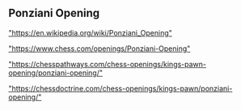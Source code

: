 <h2>Ponziani Opening</h2>
<p><a href="https://en.wikipedia.org/wiki/Ponziani_Opening">"https://en.wikipedia.org/wiki/Ponziani_Opening"</a></p>

<p><a href="https://www.chess.com/openings/Ponziani-Opening">"https://www.chess.com/openings/Ponziani-Opening"</a></p>

<p><a href="https://chesspathways.com/chess-openings/kings-pawn-opening/ponziani-opening/">"https://chesspathways.com/chess-openings/kings-pawn-opening/ponziani-opening/"</a></p>

<p><a href="https://chessdoctrine.com/chess-openings/kings-pawn/ponziani-opening/">"https://chessdoctrine.com/chess-openings/kings-pawn/ponziani-opening/"</a></p>

